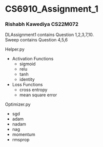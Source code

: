 # CS6910_Assignment_1
### Rishabh Kawediya CS22M072

DLAssignment1 contains Question 1,2,3,7,10.<br>
Sweep contains Question 4,5,6

Helper.py 
- Activation Functions
    - sigmoid
    - relu
    - tanh
    - identity
- Loss Functions
    - cross entropy
    - mean square error
    
Optimizer.py
  - sgd
  - adam
  - nadam
  - nag
  - momentum
  - rmsprop
  
  
  

  
  
  
    
   



